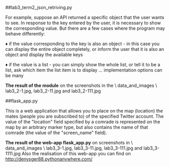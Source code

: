 ##lab3_term2_json_retriving.py

For example, suppose an API returned a specific object that the user wants to see.
In response to the key entered by the user, it is necessary to show the corresponding value.
But there are a few cases where the program may behave differently:

♦ if the value corresponding to the key is also an object - in this case you can display the entire object completely,
 or inform the user that it is also an object and display the available keys
 
♦ if the value is a list - you can simply show the whole list, or tell it to be a list,
 ask which item the list item is to display ... implementation options can be many



__The result of the module__ on the screenshots in the \ data_and_images \ lab3_2-1.jpg, lab3_2-11.jpg and lab3_2-111.jpg





##flask_app.py

This is a web application that allows you to place on the map (location) the mates
(people you are subscribed to) of the specified Twitter account. The value of the "location" field
specified by a comrade is represented on the map by an arbitrary marker type, but also contains
 the name of that comrade (the value of the "screen_name" field).

__The result of the web-app flask_app.py__ on screenshots in \ data_and_images \ lab3_3-1.jpg, lab3_3-11.jpg, lab3_3-111.jpg
and lab3_3-1111.jpg
Also the realisation of this web-app you can find on http://denysger88.pythonanywhere.com/ 